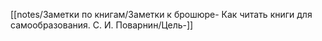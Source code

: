 [[notes/Заметки по книгам/Заметки к брошюре- Как читать книги для самообразования. С. И. Поварнин/Цель-]]